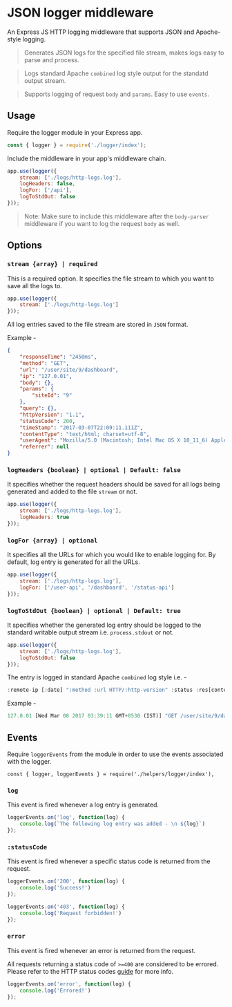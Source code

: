 # JSON logger middleware

An Express JS HTTP logging middleware that supports JSON and Apache-style logging.
> Generates JSON logs for the specified file stream, makes logs easy to parse and process. 

> Logs standard Apache ``combined`` log style output for the standatd output stream. 

> Supports logging of request ``body`` and ``params``. Easy to use ``events``.

## Usage

Require the logger module in your Express app.

```javascript
const { logger } = require('./logger/index');
```

Include the middleware in your app's middleware chain.

```javascript
app.use(logger({
	stream: ['./logs/http-logs.log'],
	logHeaders: false,
	logFor: ['/api'],
	logToStdOut: false
}));
```

> Note: Make sure to include this middleware after the ``body-parser`` middleware if you want to log the request ``body`` as well.

## Options

### ``stream {array} | required``
This is a required option. It specifies the file stream to which you want to save all the logs to.

```javascript
app.use(logger({
	stream: ['./logs/http-logs.log']
}));
```

All log entries saved to the file stream are stored in ``JSON`` format. 

Example - 

```json
{
    "responseTime": "2450ms",
    "method": "GET",
    "url": "/user/site/9/dashboard",
    "ip": "127.0.01",
    "body": {},
    "params": {
        "siteId": "9"
    },
    "query": {},
    "httpVersion": "1.1",
    "statusCode": 200,
    "timeStamp": "2017-03-07T22:09:11.111Z",
    "contentType": "text/html; charset=utf-8",
    "userAgent": "Mozilla/5.0 (Macintosh; Intel Mac OS X 10_11_6) AppleWebKit/537.36 (KHTML, like Gecko) Chrome/56.0.2924.87 Safari/537.36",
    "referrer": null
}
```

### ``logHeaders {boolean} | optional | Default: false``
It specifies whether the request headers should be saved for all logs being generated and added to the file ``stream`` or not.

```javascript
app.use(logger({
	stream: ['./logs/http-logs.log'],
	logHeaders: true
}));
```

### ``logFor {array} | optional``
It specifies all the URLs for which you would like to enable logging for. By default, log entry is generated for all the URLs.

```javascript
app.use(logger({
	stream: ['./logs/http-logs.log'],
	logFor: ['/user-api', '/dashboard', '/status-api']
}));
```

### ``logToStdOut {boolean} | optional | Default: true``
It specifies whether the generated log entry should be logged to the standard writable output stream i.e. ``process.stdout`` or not.

```javascript
app.use(logger({
	stream: ['./logs/http-logs.log'],
	logToStdOut: false
}));
```

The entry is logged in standard Apache ``combined`` log style i.e. - 

```javascript
:remote-ip [:date] ":method :url HTTP/:http-version" :status :res[content-length] ":referrer" ":user-agent"
```

Example - 

```javascript
127.0.01 [Wed Mar 08 2017 03:39:11 GMT+0530 (IST)] "GET /user/site/9/dashboard HTTP1.1" 200 - - "Mozilla/5.0 (Macintosh; Intel Mac OS X 10_11_6) AppleWebKit/537.36 (KHTML, like Gecko) Chrome/56.0.2924.87 Safari/537.36"
```

## Events

Require ``loggerEvents`` from the module in order to use the events associated with the logger.

```javscript
const { logger, loggerEvents } = require('./helpers/logger/index'),
```

### ``log``

This event is fired whenever a log entry is generated.

```javascript
loggerEvents.on('log', function(log) {
	console.log(`The following log entry was added - \n ${log}`)
});
```

### ``:statusCode``

This event is fired whenever a specific status code is returned from the request.

```javascript
loggerEvents.on('200', function(log) {
	console.log('Success!')
});
```

```javascript
loggerEvents.on('403', function(log) {
	console.log('Request forbidden!')
});
```

### ``error``

This event is fired whenever an error is returned from the request. 

All requests returning a status code of ``>=400`` are considered to be errored. Please refer to the HTTP status codes [guide](http://www.restapitutorial.com/httpstatuscodes.html) for more info.

```javascript
loggerEvents.on('error', function(log) {
	console.log('Errored!')
});
```


















